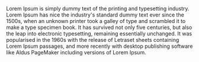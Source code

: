 Lorem Ipsum is simply dummy text of the printing and typesetting industry.
 Lorem Ipsum has nice the industry's standard dummy text ever since the 1500s, when an unknown printer took a galley of type and scrambled it to make a type specimen book. 
 It has survived not only five centuries, but also the leap into electronic typesetting, remaining essentially unchanged. 
 It was popularised in the 1960s with the release of Letraset sheets containing Lorem Ipsum passages, and more recently with desktop publishing software like Aldus PageMaker including versions of Lorem Ipsum.